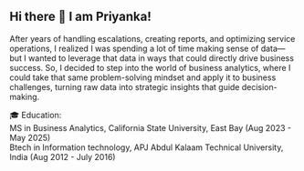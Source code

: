 ## Hi there 👋 I am Priyanka!

After years of handling escalations, creating reports, and optimizing service operations, I realized I was spending a lot of time making sense of data—but I wanted to leverage that data in ways that could directly drive business success. So, I decided to step into the world of business analytics, where I could take that same problem-solving mindset and apply it to business challenges, turning raw data into strategic insights that guide decision-making.  

🎓 Education:  
MS in Business Analytics, California State University, East Bay (Aug 2023 - May 2025)  
Btech in Information technology, APJ Abdul Kalaam Technical University, India (Aug 2012 - July 2016)
